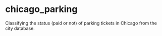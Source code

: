 # chicago_parking
Classifying the status (paid or not) of parking tickets in Chicago from the city database.
